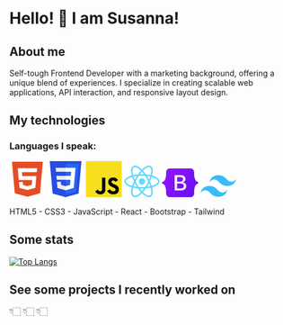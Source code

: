 # Hello! 👋 I am Susanna!

## About me

Self-tough Frontend Developer with a marketing background, offering a unique blend of experiences. I specialize in creating scalable web applications, API interaction, and responsive layout design. 

## My technologies

### Languages I speak:

![HTML5](icons/html5.png) ![CSS3](icons/CSS3.png) ![JavaScript](icons/javascript.png) ![React](icons/react.png) ![Bootstrap](icons/bootstrap.png) ![Tailwind](icons/tailwind.png) 

HTML5  -  CSS3  -  JavaScript  -  React  -  Bootstrap  -  Tailwind
    

## Some stats

[![Top Langs](https://github-readme-stats.vercel.app/api/top-langs/?username=shoproizoshlo&layout=compact&theme=dark&bg_color=22272e&title_color=ffffff&text_color=ffffff&cache=off)](https://github.com/anuraghazra/github-readme-stats)


## See some projects I recently worked on

👇🏻 👇🏻 👇🏻
